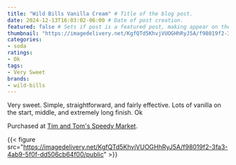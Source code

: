 ```yaml
---
title: "Wild Bills Vanilla Cream" # Title of the blog post.
date: 2024-12-13T16:03:02-06:00 # Date of post creation.
featured: false # Sets if post is a featured post, making appear on the home page side bar.
thumbnail: "https://imagedelivery.net/KgfQTd5KhvjVUOGHhRyJ5A/f98019f2-3fa3-4ab9-5f0f-dd506cb64f00/thumb"
categories:
- soda
ratings:
- Ok
tags:
- Very Sweet
brands:
- wild-bills
---
```


Very sweet. Simple, straightforward, and fairly effective. Lots of vanilla on the start, middle, and extremely long finish. Ok

Purchased at [Tim and Tom's Speedy Market](https://www.timandtomsspeedymarket.com/).

{{< figure src="https://imagedelivery.net/KgfQTd5KhvjVUOGHhRyJ5A/f98019f2-3fa3-4ab9-5f0f-dd506cb64f00/public" >}}
